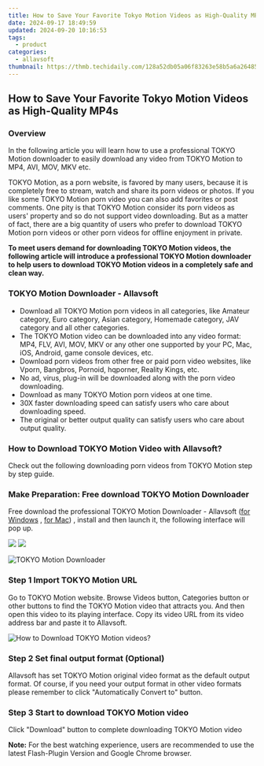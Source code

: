 ```yaml
---
title: How to Save Your Favorite Tokyo Motion Videos as High-Quality MP4s
date: 2024-09-17 18:49:59
updated: 2024-09-20 10:16:53
tags:
  - product
categories:
  - allavsoft
thumbnail: https://thmb.techidaily.com/128a52db05a06f83263e58b5a6a26485493e4674a4560940aaffe08f0a59ec40.jpg
---
```


## How to Save Your Favorite Tokyo Motion Videos as High-Quality MP4s

### Overview

In the following article you will learn how to use a professional TOKYO Motion downloader to easily download any video from TOKYO Motion to MP4, AVI, MOV, MKV etc.

TOKYO Motion, as a porn website, is favored by many users, because it is completely free to stream, watch and share its porn videos or photos. If you like some TOKYO Motion porn video you can also add favorites or post comments. One pity is that TOKYO Motion consider its porn videos as users' property and so do not support video downloading. But as a matter of fact, there are a big quantity of users who prefer to download TOKYO Motion porn videos or other porn videos for offline enjoyment in private.

**To meet users demand for downloading TOKYO Motion videos, the following article will introduce a professional TOKYO Motion downloader to help users to download TOKYO Motion videos in a completely safe and clean way.**

### TOKYO Motion Downloader - Allavsoft

* Download all TOKYO Motion porn videos in all categories, like Amateur category, Euro category, Asian category, Homemade category, JAV category and all other categories.
* The TOKYO Motion video can be downloaded into any video format: MP4, FLV, AVI, MOV, MKV or any other one supported by your PC, Mac, iOS, Android, game console devices, etc.
* Download porn videos from other free or paid porn video websites, like Vporn, Bangbros, Pornoid, hqporner, Reality Kings, etc.
* No ad, virus, plug-in will be downloaded along with the porn video downloading.
* Download as many TOKYO Motion porn videos at one time.
* 30X faster downloading speed can satisfy users who care about downloading speed.
* The original or better output quality can satisfy users who care about output quality.

### How to Download TOKYO Motion Video with Allavsoft?

Check out the following downloading porn videos from TOKYO Motion step by step guide.

### Make Preparation: Free download TOKYO Motion Downloader

Free download the professional TOKYO Motion Downloader - Allavsoft ([for Windows](https://tools.techidaily.com/allavsoft/products/) , [for Mac](https://tools.techidaily.com/allavsoft/products/)) , install and then launch it, the following interface will pop up.

[![](https://www.allavsoft.com/how-to/../images/how-to/free-download-win.jpg)](https://tools.techidaily.com/allavsoft/products/) [![](https://www.allavsoft.com/how-to/../images/how-to/free-download-mac.jpg)](https://tools.techidaily.com/allavsoft/products/)

![TOKYO Motion Downloader](https://www.allavsoft.com/how-to/../images/allavsoft/screen-shot-600.jpg)

### Step 1 Import TOKYO Motion URL

Go to TOKYO Motion website. Browse Videos button, Categories button or other buttons to find the TOKYO Motion video that attracts you. And then open this video to its playing interface. Copy its video URL from its video address bar and paste it to Allavsoft.

![How to Download TOKYO Motion videos?](https://www.allavsoft.com/how-to/../images/how-to/download-rtmp-video/download-rtmp-video.jpg)

### Step 2 Set final output format (Optional)

Allavsoft has set TOKYO Motion original video format as the default output format. Of course, if you need your output format in other video formats please remember to click "Automatically Convert to" button.

### Step 3 Start to download TOKYO Motion video

Click "Download" button to complete downloading TOKYO Motion video

**Note:** For the best watching experience, users are recommended to use the latest Flash-Plugin Version and Google Chrome browser.

<ins class="adsbygoogle"
     style="display:block"
     data-ad-format="autorelaxed"
     data-ad-client="ca-pub-7571918770474297"
     data-ad-slot="1223367746"></ins>



<ins class="adsbygoogle"
     style="display:block"
     data-ad-client="ca-pub-7571918770474297"
     data-ad-slot="8358498916"
     data-ad-format="auto"
     data-full-width-responsive="true"></ins>
